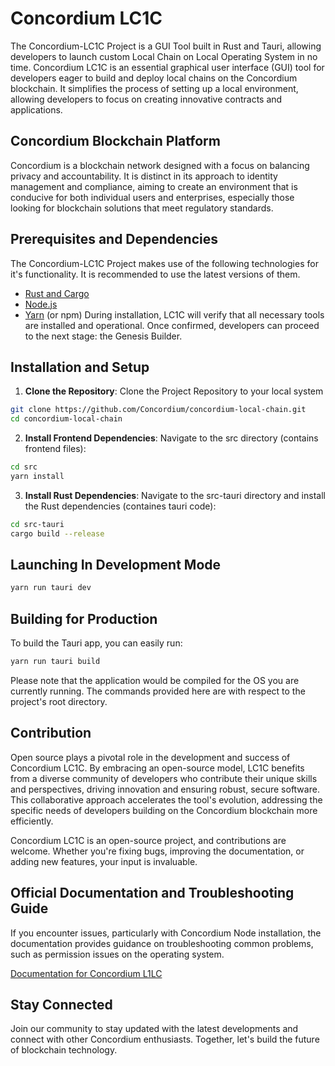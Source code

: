 # Concordium LC1C
The Concordium-LC1C Project is a GUI Tool built in Rust and Tauri, allowing developers to launch custom Local Chain on Local Operating System in no time. Concordium LC1C is an essential graphical user interface (GUI) tool for developers eager to build and deploy local chains on the Concordium blockchain. It simplifies the process of setting up a local environment, allowing developers to focus on creating innovative contracts and applications.

## Concordium Blockchain Platform

Concordium is a blockchain network designed with a focus on balancing privacy and accountability. It is distinct in its approach to identity management and compliance, aiming to create an environment that is conducive for both individual users and enterprises, especially those looking for blockchain solutions that meet regulatory standards.

## Prerequisites and Dependencies

The Concordium-LC1C Project makes use of the following technologies for it's functionality. It is recommended to use the latest versions of them.
- [Rust and Cargo](https://rustup.rs/)
- [Node.js](https://nodejs.org/)
- [Yarn](https://yarnpkg.com/) (or npm)
During installation, LC1C will verify that all necessary tools are installed and operational. Once confirmed, developers can proceed to the next stage: the Genesis Builder.

## Installation and Setup

1. **Clone the Repository**:
Clone the Project Repository to your local system
```bash
git clone https://github.com/Concordium/concordium-local-chain.git
cd concordium-local-chain
```

2. **Install Frontend Dependencies**:
Navigate to the src directory (contains frontend files):
```bash
cd src
yarn install
```

3. **Install Rust Dependencies**: 
Navigate to the src-tauri directory and install the Rust dependencies (containes tauri code):
```bash
cd src-tauri
cargo build --release
```

## Launching In Development Mode
```bash
yarn run tauri dev
```

## Building for Production
To build the Tauri app, you can easily run: 
```bash
yarn run tauri build
```
Please note that the application would be compiled for the OS you are currently running. The commands provided here are with respect to the project's root directory. 

## Contribution

Open source plays a pivotal role in the development and success of Concordium LC1C. By embracing an open-source model, LC1C benefits from a diverse community of developers who contribute their unique skills and perspectives, driving innovation and ensuring robust, secure software. This collaborative approach accelerates the tool's evolution, addressing the specific needs of developers building on the Concordium blockchain more efficiently.

Concordium LC1C is an open-source project, and contributions are welcome. Whether you're fixing bugs, improving the documentation, or adding new features, your input is invaluable. 

## Official Documentation and Troubleshooting Guide
If you encounter issues, particularly with Concordium Node installation, the documentation provides guidance on troubleshooting common problems, such as permission issues on the operating system.

[Documentation for Concordium L1LC](https://github.com/Concordium/concordium-local-chain/blob/main/DOCUMENTATION.md)

## Stay Connected
Join our community to stay updated with the latest developments and connect with other Concordium enthusiasts. Together, let's build the future of blockchain technology. 
